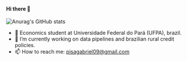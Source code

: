 #### Hi there 👋 

<!--
**folhesgabriel/folhesgabriel** is a ✨ _special_ ✨ repository because its `README.md` (this file) appears on your GitHub profile.

Here are some ideas to get you started:

- 🔭 I’m currently working on ...
- 🌱 I’m currently learning ...
- 👯 I’m looking to collaborate on ...
- 🤔 I’m looking for help with ...
- 📫 How to reach me: ...
-->



![Anurag's GitHub stats](https://github-readme-stats.vercel.app/api?username=folhesgabriel&show_icons=true&theme=tokyonight)

- 🌱 Economics student at Universidade Federal do Pará (UFPA), brazil. 
- 🔭 I’m currently working on data pipelines and brazilian rural credit policies. 
- 📫 How to reach me: pisagabriel09@gmail.com
